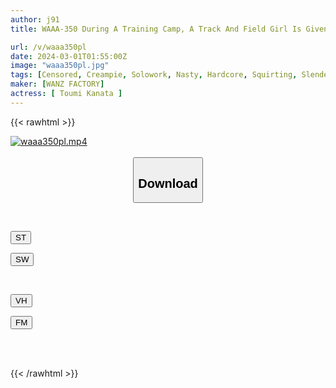 ```yaml
---
author: j91
title: WAAA-350 During A Training Camp, A Track And Field Girl Is Given An Aphrodisiac By An Unscrupulous Coach And Reaches A Sweaty Sexual Climax Kanata Toumi

url: /v/waaa350pl
date: 2024-03-01T01:55:00Z
image: "waaa350pl.jpg"
tags: [Censored, Creampie, Solowork, Nasty, Hardcore, Squirting, Slender, Deep Throating	]
maker: [WANZ FACTORY]
actress: [ Toumi Kanata ]
---
```



{{< rawhtml >}}

<div class="video" data-videoid="8DmAdgO3J7HowYe">
    <a href="javascript:;">
        <img src="/v/waaa350pl/waaa350pl.jpg" width="WIDTH" height="HEIGHT" alt="waaa350pl.mp4" loading="lazy">
    </a>
</div>

<script type="text/javascript" src="https://j91.asia/asset/on-demand-st.js"></script>

<br>
  <link rel="stylesheet" href="https://j91.asia/asset/bs5.css">
  
  <center>
  <button class="btn btn-primary" type="button" data-bs-toggle="collapse" data-bs-target=".multi-collapse" aria-expanded="false" aria-controls="multiCollapseExample1 multiCollapseExample2"><h2>Download</h2></button></center>
</p>
<div class="row">
  <div class="col">
    <div class="collapse multi-collapse" id="multiCollapseExample1">
      <div class="card card-body">
	      	      <br>
<div class="buttons">  
<p><a href="https://streamtape.to/v/8DmAdgO3J7HowYe" target="_blank"><button class="btn-hover color-3"><i class="fa fa-download"></i> ST</button></a></p>
<p><a href="https://cdnwish.com/kmckxxvxsej2" target="_blank"><button class="btn-hover color-2"><i class="fa fa-download"></i> SW</button></a></p></div>
    </div>
  </div>
</div>
  <div class="col">
    <div class="collapse multi-collapse" id="multiCollapseExample2">
      <div class="card card-body">
	      <br>
<div class="buttons">
<p><a href="javascript:;"><button class="btn-hover color-9"><i class="fa fa-download"></i> VH</button></a></p>
<p><a href="javascript:;"><button class="btn-hover color-8"><i class="fa fa-download"></i> FM</button></a></p></div>
<br><br>
      </div>
    </div>
  </div>
</div>

{{< /rawhtml >}}